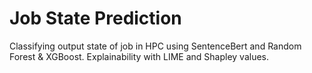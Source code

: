 # Job State Prediction

Classifying output state of job in HPC using SentenceBert and Random Forest & XGBoost.
Explainability with LIME and Shapley values.